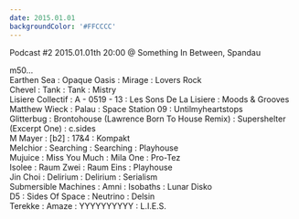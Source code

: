 ```yaml
---
date: 2015.01.01
backgroundColor: '#FFCCCC'
---
```


Podcast #2 2015.01.01th 20:00 @ Something In Between, Spandau  

m50...  
Earthen Sea : Opaque Oasis : Mirage : Lovers Rock  
Chevel : Tank : Tank : Mistry  
Lisiere Collectif : A - 0519 - 13 : Les Sons De La Lisiere : Moods & Grooves  
Matthew Wieck : Palau : Space Station 09 : Untilmyheartstops  
Glitterbug : Brontohouse (Lawrence Born To House Remix) : Supershelter (Excerpt One) : c.sides  
M Mayer : \[b2\] : 17&4 : Kompakt  
Melchior : Searching : Searching : Playhouse  
Mujuice : Miss You Much : Mila One : Pro-Tez  
Isolee : Raum Zwei : Raum Eins : Playhouse  
Jin Choi : Delirium : Delirium : Serialism  
Submersible Machines : Amni : Isobaths : Lunar Disko  
D5 : Sides Of Space : Neutrino : Delsin  
Terekke : Amaze : YYYYYYYYYY : L.I.E.S.
